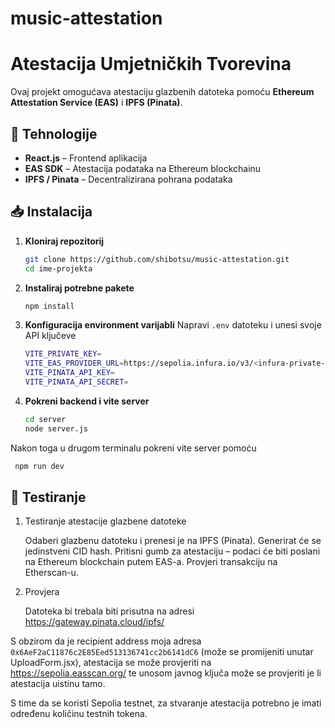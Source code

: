 # music-attestation

# Atestacija Umjetničkih Tvorevina  

Ovaj projekt omogućava atestaciju glazbenih datoteka pomoću **Ethereum Attestation Service (EAS)** i **IPFS (Pinata)**.  

## 🎵 Tehnologije  

- **React.js** – Frontend aplikacija  
- **EAS SDK** – Atestacija podataka na Ethereum blockchainu  
- **IPFS / Pinata** – Decentralizirana pohrana podataka  

## 📥 Instalacija  

1. **Kloniraj repozitorij**  
   ```sh
   git clone https://github.com/shibotsu/music-attestation.git
   cd ime-projekta

2. **Instaliraj potrebne pakete**
   ```sh
   npm install
3. **Konfiguracija environment varijabli**
   Napravi `.env` datoteku i unesi svoje API ključeve
   ```sh
   VITE_PRIVATE_KEY=
   VITE_EAS_PROVIDER_URL=https://sepolia.infura.io/v3/<infura-private-key>
   VITE_PINATA_API_KEY=
   VITE_PINATA_API_SECRET=

4. **Pokreni backend i vite server**
   ```sh
   cd server
   node server.js
  Nakon toga u drugom terminalu pokreni vite server pomoću
  ```sh
   npm run dev
  ```

## 🧪 Testiranje
1. Testiranje atestacije glazbene datoteke
   
    Odaberi glazbenu datoteku i prenesi je na IPFS (Pinata).
    Generirat će se jedinstveni CID hash.
    Pritisni gumb za atestaciju – podaci će biti poslani na Ethereum blockchain putem EAS-a.
    Provjeri transakciju na Etherscan-u.

2. Provjera
   
   Datoteka bi trebala biti prisutna na adresi
   https://gateway.pinata.cloud/ipfs/<CID>

  S obzirom da je recipient address moja adresa `0x6AeF2aC11876c2E85Eed513136741cc2b6141dC6` (može se promijeniti unutar UploadForm.jsx), atestacija se može provjeriti na https://sepolia.easscan.org/ te unosom javnog ključa može se
  provjeriti je li atestacija uistinu tamo.

  S time da se koristi Sepolia testnet, za stvaranje atestacija potrebno je imati određenu količinu testnih tokena.
